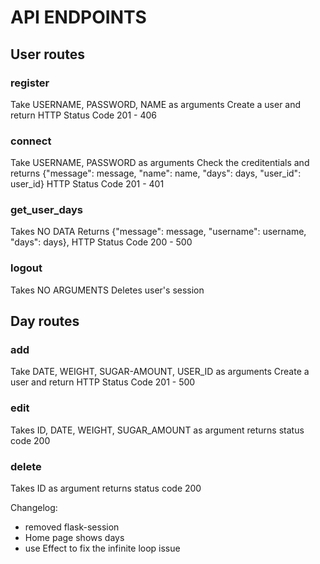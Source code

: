 
# API ENDPOINTS

## User routes
### register
Take USERNAME, PASSWORD, NAME as arguments
Create a user and return HTTP Status Code 201 - 406
### connect
Take USERNAME, PASSWORD as arguments
Check the creditentials and returns {"message": message, "name": name, "days": days, "user_id": user_id}
HTTP Status Code 201 - 401
### get_user_days
Takes NO DATA
Returns {"message": message, "username": username, "days": days}, HTTP Status Code 200 - 500
### logout
Takes NO ARGUMENTS
Deletes user's session


## Day routes
### add
Take DATE, WEIGHT, SUGAR-AMOUNT, USER_ID as arguments
Create a user and return HTTP Status Code 201 - 500
### edit
Takes ID, DATE, WEIGHT, SUGAR_AMOUNT as argument
returns status code 200
### delete
Takes ID as argument
returns status code 200



Changelog:
- removed flask-session
- Home page shows days
- use Effect to fix the infinite loop issue
